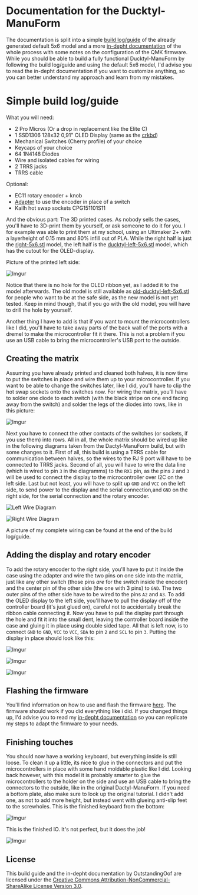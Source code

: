 # Documentation for the Ducktyl-ManuForm

The documentation is split into a simple [build log/guide](https://github.com/OutstandingOof/ducktyl-manuform/blob/master/ducktyl/README.md#simple-build-log) of the already generated default 5x6 model and a more [in-depht documentation](https://github.com/OutstandingOof/ducktyl-manuform/blob/master/ducktyl/in-depht_documentation.md) of the whole process with some notes on the configuration of the QMK firmware.
While you should be able to build a fully functional Ducktyl-ManuForm by following the build log/guide and using the default 5x6 model, I'd advise you to read the in-depht documentation if you want to customize anything, so you can better understand my approach and learn from my mistakes. 

# Simple build log/guide

What you will need: 

* 2 Pro Micros (Or a drop in replacement like the Elite C)
* 1 SSD1306 128x32 0,91" OLED Display (same as the [crkbd](https://github.com/foostan/crkbd))
* Mechanical Switches (Cherry profile) of your choice
* Keycaps of your choice
* 64 1N4148 Diodes
* Wire and isolated cables for wiring
* 2 TRRS jacks
* TRRS cable

Optional:

* EC11 rotary encoder + knob
* [Adapter](https://www.reddit.com/r/MechanicalKeyboards/comments/chs82g/designed_a_new_adapter_for_installing_rotary/) to use the encoder in place of a switch
* Kailh hot swap sockets CPG151101S11

And the obvious part: The 3D printed cases. As nobody sells the cases, you'll have to 3D-print them by yourself, or ask someone to do it for you. I for example was able to print them at my school, using an Ultimaker 2+ with a layerheight of 0.15 mm and 80% infill out of PLA. While the right half is just the [right-5x6.stl](https://github.com/OutstandingOof/ducktyl-manuform/blob/master/things/right-5x6.stl) model, the left half is the [ducktyl-left-5x6.stl](https://github.com/OutstandingOof/ducktyl-manuform/blob/master/things/ducktyl-left-5x6.stl) model, which has the cutout for the OLED-display.

Picture of the printed left side: 

![Imgur](https://i.imgur.com/dHPAJN4.jpg)

Notice that there is no hole for the OLED ribbon yet, as I added it to the model afterwards. The old model is still available as [old-ducktyl-left-5x6.stl](https://github.com/OutstandingOof/ducktyl-manuform/blob/master/things/old-ducktyl-left-5x6.stl) for people who want to be at the safe side, as the new model is not yet tested. Keep in mind though, that if you go with the old model, you will have to drill the hole by yourself. 

Another thing I have to add is that if you want to mount the microcontrollers like I did, you'll have to take away parts of the back wall of the ports with a dremel to make the microcontroller fit it there. This is not a problem if you use an USB cable to bring the microcontroller's USB port to the outside. 



## Creating the matrix

Assuming you have already printed and cleaned both halves, it is now time to put the switches in place and wire them up to your microcontroller. If you want to be able to change the switches later, like I  did, you'll have to clip the hot swap sockets onto the switches now. 
For wiring the matrix, you'll have to solder one diode to each switch (with the black stripe on one end facing away from the switch) and solder the legs of the diodes into rows, like in this picture: 

![Imgur](https://i.imgur.com/6tdU25J.jpg)

Next you have to connect the other contacts of the switches (or sockets, if you use them) into rows. All in all, the whole matrix should be wired up like in the following diagrams taken from the Dactyl-ManuForm build, but with some changes to it. First of all, this build is using a TRRS cable for communication between halves, so the wires to the RJ 9 port will have to be connected to TRRS jacks. Second of all, you will have to wire the data line (which is wired to pin `3` in the diagramms) to the `RX1` pin, as the pins `2` and `3` will be used to connect the display to the microcontroller over I2C on the left side. Last but not least, you will have to split up `GND` and `VCC` on the left side, to send power to the display and the serial connection,and `GND` on the right side, for the serial connection and the rotary encoder. 

![Left Wire Diagram](/resources/dactyl_manuform_left_wire_diagram.png)

![Right Wire Diagram](/resources/dactyl_manuform_right_wire_diagram.png)

A picture of my complete wiring can be found at the end of the build log/guide.

## Adding the display and rotary encoder

To add the rotary encoder to the right side, you'll have to put it inside the case using the adapter and wire the two pins on one side into the matrix, just like any other switch (those pins *are* for the switch inside the encoder) and the center pin of the other side (the one with 3 pins) to `GND`. The two outer pins of the other side have to be wired to the pins `A2` and `A3`.
To add the OLED display to the left side, you'll have to pull the display off of the controller board (it's just glued on), careful not to accidentally break the ribbon cable connecting it. Now you have to pull the display part through the hole and fit it into the small dent, leaving the controller board inside the case and gluing it in place using double sided tape. All that is left now, is to connect `GND` to `GND`, `VCC` to `VCC`, `SDA`
to pin `2` and `SCL` to pin `3`. Putting the display in place should look like this: 

![Imgur](https://i.imgur.com/3NIb3jX.jpg)

![Imgur](https://i.imgur.com/ac253XE.jpg)

![Imgur](https://i.imgur.com/4qDCBPm.jpg)

## Flashing the firmware

You'll find information on how to use and flash the firmware [here](https://github.com/OutstandingOof/qmk_firmware/tree/ducktyl_manuform/keyboards/handwired/ducktyl_manuform). The firmware should work if you did everything like i did. If you changed things up, I'd advise you to read my [in-depht documentation](https://github.com/OutstandingOof/ducktyl-manuform/blob/master/ducktyl/in-depht_documentation.md) so you can replicate my steps to adapt the firmware to your needs. 

## Finishing touches

You should now have a working keyboard, but everything inside is still loose. To clean it up a little, its nice to glue in the connectors and put the microcontrollers in place with some hand moldable plastic like I did. Looking back however, with this model it is probably smarter to glue the microcontrollers to the holder on the side and use an USB cable to bring the connectors to the outside, like in the original Dactyl-ManuForm. If you need a bottom plate, also make sure to look up the original tutorial. I didn't add one, as not to add more height, but instead went with glueing anti-slip feet to the screwholes. This is the finished keyboard from the bottom: 

![Imgur](https://i.imgur.com/VCkwyaX.jpg?1)

This is the finished IO. It's not perfect, but it does the job!

![Imgur](https://i.imgur.com/olPG2hG.jpg)

## License 

This build guide and the in-depht documentation by OutstandingOof are licensed under the [Creative Commons Attribution-NonCommercial-ShareAlike License Version 3.0](https://github.com/OutstandingOof/ducktyl-manuform/blob/master/LICENSE-models).
